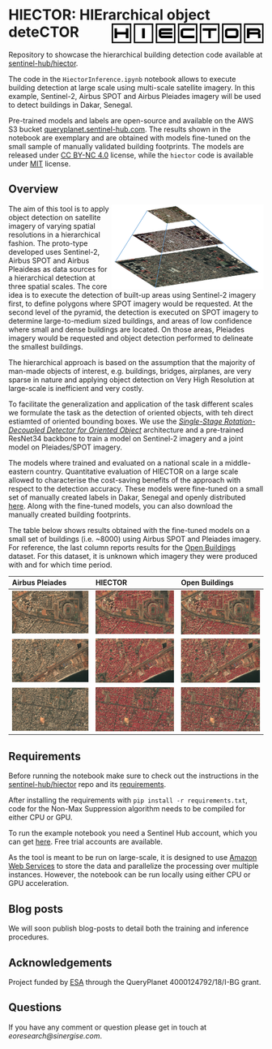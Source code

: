 # HIECTOR: HIErarchical object deteCTOR <img src="figs/hiector-logo.png" alt="hiector" width="300" align="right"/>

Repository to showcase the hierarchical building detection code available at [sentinel-hub/hiector](https://github.com/sentinel-hub/hiector). 

The code in the `HiectorInference.ipynb` notebook allows to execute building detection at large scale using multi-scale satellite imagery. In this example, Sentinel-2, Airbus SPOT and Airbus Pleiades imagery will be used to detect buildings in Dakar, Senegal.

Pre-trained models and labels are open-source and available on the AWS S3 bucket [queryplanet.sentinel-hub.com](http://queryplanet.sentinel-hub.com/index.html). The results shown in the notebook are exemplary and are obtained with models fine-tuned on the small sample of manually validated building footprints. The models are released under [CC BY-NC 4.0](https://creativecommons.org/licenses/by-nc/4.0/) license, while the `hiector` code is available under [MIT](https://opensource.org/licenses/MIT) license.

## Overview

<img src="figs/hiector.png" alt="hiector" width="300" align="right"/> The aim of this tool is to apply object detection on satellite imagery of varying spatial resolutions in a hierarchical fashion. The proto-type developed uses Sentinel-2, Airbus SPOT and Airbus Pleaideas as data sources for a hierarchical detection at three spatial scales. The core idea is to execute the detection of built-up areas using Sentinel-2 imagery first, to define polygons where SPOT imagery would be requested. At the second level of the pyramid, the detection is executed on SPOT imagery to determine large-to-medium sized buildings, and areas of low confidence where small and dense buildings are located. On those areas, Pleiades imagery would be requested and object detection performed to delineate the smallest buildings. 

The hierarchical approach is based on the assumption that the majority of man-made objects of interest, e.g. buildings, bridges, airplanes, are very sparse in nature and applying object detection on Very High Resolution at large-scale is inefficient and very costly.

To facilitate the generalization and application of the task different scales we formulate the task as the detection of oriented objects, with teh direct estiamted of oriented bounding boxes. We use the [_Single-Stage Rotation-Decoupled Detector for Oriented Object_](https://github.com/Capino512/pytorch-rotation-decoupled-detector) architecture and a pre-trained ResNet34 backbone to train a model on Sentinel-2 imagery and a joint model on Pleiades/SPOT imagery. 

The models where trained and evaluated on a national scale in a middle-eastern country. Quantitative evaluation of HIECTOR on a large scale allowed to characterise the cost-saving benefits of the approach with respect to the detection accuracy. These models were fine-tuned on a small set of manually created labels in Dakar, Senegal and openly distributed [here](http://queryplanet.sentinel-hub.com/index.html). Along with the fine-tuned models, you can also download the manually created building footprints.

The table below shows results obtained with the fine-tuned models on a small set of buildings (i.e. ~8000) using Airbus SPOT and Pleiades imagery. For reference, the last column reports results for the [Open Buildings](https://sites.research.google/open-buildings/) dataset. For this dataset, it is unknown which imagery they were produced with and for which time period.


| Airbus Pleiades | HIECTOR | Open Buildings  |
|:----------------|:--------|:-----------------------------------------------------------------|
| <img src="figs/example-vhr-001.png"> | <img src="figs/example-vhr-hiector-001.png"> | <img src="figs/example-vhr-google-001.png"> |
| <img src="figs/example-vhr-002.png"> | <img src="figs/example-vhr-hiector-002.png"> | <img src="figs/example-vhr-google-002.png"> |
| <img src="figs/example-vhr-003.png"> | <img src="figs/example-vhr-hiector-003.png"> | <img src="figs/example-vhr-google-003.png"> |

## Requirements

Before running the notebook make sure to check out the instructions in the [sentinel-hub/hiector](https://github.com/sentinel-hub/hiector) repo and its [requirements](https://github.com/sentinel-hub/hiector/requirements.txt). 

After installing the requirements with `pip install -r requirements.txt`, code for the Non-Max Suppression algorithm needs to be compiled for either CPU or GPU.

To run the example notebook you need a Sentinel Hub account, which you can get [here](https://services.sentinel-hub.com/oauth/subscription). Free trial accounts are available.

As the tool is meant to be run on large-scale, it is designed to use [Amazon Web Services](https://aws.amazon.com/) to store the data and parallelize the processing over multiple instances. However, the notebook can be run locally using either CPU or GPU acceleration.

## Blog posts

We will soon publish blog-posts to detail both the training and inference procedures.

## Acknowledgements

Project funded by [ESA](https://www.esa.int/About_Us/ESRIN) through the QueryPlanet 4000124792/18/I-BG grant.

## Questions

If you have any comment or question please get in touch at _eoresearch@sinergise.com_.
